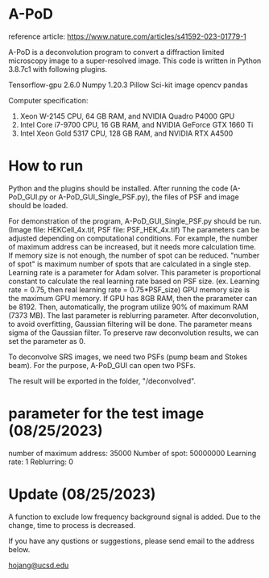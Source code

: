 # A-PoD
reference article: https://www.nature.com/articles/s41592-023-01779-1

A-PoD is a deconvolution program to convert a diffraction limited microscopy image to a super-resolved image. This code is written in Python 3.8.7c1 with following plugins. 



Tensorflow-gpu 2.6.0
Numpy 1.20.3
Pillow
Sci-kit image
opencv
pandas

Computer specification: 
1. Xeon W-2145 CPU, 64 GB RAM, and NVIDIA Quadro P4000 GPU
2. Intel Core i7-9700 CPU, 16 GB RAM, and NVIDIA GeForce GTX 1660 Ti
3. Intel Xeon Gold 5317 CPU, 128 GB RAM, and NVIDIA RTX A4500


# How to run
Python and the plugins should be installed. After running the code (A-PoD_GUI.py or A-PoD_GUI_Single_PSF.py), the files of PSF and image should be loaded.

For demonstration of the program, A-PoD_GUI_Single_PSF.py should be run. (Image file: HEKCell_4x.tif, PSF file: PSF_HEK_4x.tif)
The parameters can be adjusted depending on computational conditions. For example, the number of maximum address can be increased, but it needs more calculation time. 
If memory size is not enough, the number of spot can be reduced. "number of spot" is maximum number of spots that are calculated in a single step.
Learning rate is a parameter for Adam solver. This parameter is proportional constant to calculate the real learning rate based on PSF size. (ex. Learning rate = 0.75, then real learning rate = 0.75*PSF_size)
GPU memory size is the maximum GPU memory. If GPU has 8GB RAM, then the prarameter can be 8192. Then, automatically, the program utilize 90% of maximum RAM (7373 MB).
The last parameter is reblurring parameter. After deconvolution, to avoid overfitting, Gaussian filtering will be done. The parameter means sigma of the Gaussian filter. To preserve raw deconvolution results, we can set the parameter as 0.

To deconvolve SRS images, we need two PSFs (pump beam and Stokes beam). For the purpose, A-PoD_GUI can open two PSFs. 

The result will be exported in the folder, "/deconvolved".

# parameter for the test image (08/25/2023)

number of maximum address: 35000
Number of spot: 50000000
Learning rate: 1
Reblurring: 0

# Update (08/25/2023)
A function to exclude low frequency background signal is added. Due to the change, time to process is decreased. 

If you have any qustions or suggestions, please send email to the address below.

hojang@ucsd.edu

